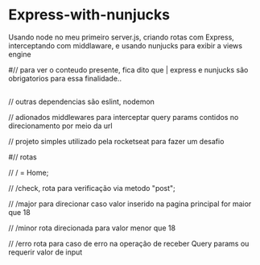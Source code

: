 # Express-with-nunjucks
Usando node no meu primeiro server.js, criando rotas com Express, interceptando com middlaware, e usando nunjucks para exibir a views engine 


#// para ver o conteudo presente, fica dito que | express e nunjucks são obrigatorios para essa finalidade..



##
// outras dependencias são eslint, nodemon



// adionados middlewares para interceptar query params contidos no direcionamento por meio da url



// projeto simples utilizado pela rocketseat para fazer um desafio



#// rotas 



// / = Home;



// /check, rota para verificação via metodo "post";



// /major para direcionar caso valor inserido na pagina principal for maior que 18



// /minor rota direcionada para valor menor que 18



// /erro rota para caso de erro na operação de receber Query params ou requerir valor de input
